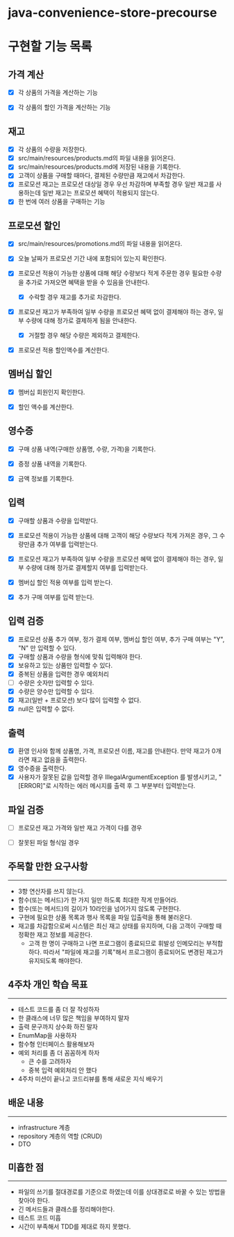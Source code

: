 # java-convenience-store-precourse

# 구현할 기능 목록

## 가격 계산
- [x] 각 상품의 가격을 계산하는 기능
- [x] 각 상품의 할인 가격을 계산하는 기능


## 재고
- [x] 각 상품의 수량을 저장한다.
- [x] src/main/resources/products.md의 파일 내용을 읽어온다.
- [x] src/main/resources/products.md에 저장된 내용을 기록한다.
- [x] 고객이 상품을 구매할 때마다, 결제된 수량만큼 재고에서 차감한다.
- [x] 프로모션 재고는 프로모션 대상일 경우 우선 차감하며 부족할 경우 일반 재고를 사용하는데
일반 재고는 프로모션 혜택이 적용되지 않는다.
- [x] 한 번에 여러 상품을 구매하는 기능

## 프로모션 할인

- [x] src/main/resources/promotions.md의 파일 내용을 읽어온다.
- [x] 오늘 날짜가 프로모션 기간 내에 포함되어 있는지 확인한다.
- [x] 프로모션 적용이 가능한 상품에 대해 해당 수량보다 적게 주문한 경우 필요한
수량을 추가로 가져오면 혜택을 받을 수 있음을 안내한다.
  - [x] 수락할 경우 재고를 추가로 차감한다.
- [x] 프로모션 재고가 부족하여 일부 수량을 프로모션 혜택 없이 결제해야 하는 경우,
일부 수량에 대해 정가로 결제하게 됨을 안내한다.
  - [x] 거절할 경우 해당 수량은 제외하고 결제한다.
- [x] 프로모션 적용 할인액수를 계산한다.


## 멤버십 할인

- [x] 멤버십 회원인지 확인한다.
- [x] 할인 액수를 계산한다.


## 영수증

- [x] 구매 상품 내역(구매한 상품명, 수량, 가격)을 기록한다.
- [x] 증정 상품 내역을 기록한다.
- [x] 금액 정보를 기록한다.



## 입력
- [x] 구매할 상품과 수량을 입력받다.
- [x] 프로모션 적용이 가능한 상품에 대해 고객이 해당 수량보다 적게 가져온 경우, 
그 수량만큼 추가 여부를 입력받는다.
- [x] 프로모션 재고가 부족하여 일부 수량을 프로모션 혜택 없이 결제해야 하는 경우, 
일부 수량에 대해 정가로 결제할지 여부를 입력받는다.
- [x] 멤버십 할인 적용 여부를 입력 받는다.
- [x] 추가 구매 여부를 입력 받는다.





## 입력 검증

- [x] 프로모션 상품 추가 여부, 정가 결제 여부, 멤버십 할인 여부,
추가 구매 여부는 "Y", "N" 만 입력할 수 있다.
- [x] 구매할 상품과 수량을 형식에 맞춰 입력해야 한다.
- [x] 보유하고 있는 상품만 입력할 수 있다.
- [x] 중복된 상품을 입력한 경우 예외처리
- [ ] 수량은 숫자만 입력할 수 있다.
- [x] 수량은 양수만 입력할 수 있다.
- [x] 재고(일반 + 프로모션) 보다 많이 입력할 수 없다.
- [x] null은 입력할 수 없다.

## 출력

- [x] 환영 인사와 함께 상품명, 가격, 프로모션 이름, 재고를 안내한다. 
만약 재고가 0개라면 재고 없음을 출력한다.
- [x] 영수증을 출력한다.
- [x] 사용자가 잘못된 값을 입력할 경우 IllegalArgumentException 를 발생시키고, 
"[ERROR]"로 시작하는 에러 메시지를 출력 후 그 부분부터 입력받는다.

## 파일 검증

- [ ] 프로모션 재고 가격와 일반 재고 가격이 다를 경우
- [ ] 잘못된 파일 형식일 경우


## 주목할 만한 요구사항

---
- 3항 연산자를 쓰지 않는다.
- 함수(또는 메서드)가 한 가지 일만 하도록 최대한 작게 만들어라.
- 함수(또는 메서드)의 길이가 10라인을 넘어가지 않도록 구현한다.
- 구현에 필요한 상품 목록과 행사 목록을 파일 입출력을 통해 불러온다.
- 재고를 차감함으로써 시스템은 최신 재고 상태를 유지하며,
다음 고객이 구매할 때 정확한 재고 정보를 제공한다.
  - 고객 한 명이 구매하고 나면 프로그램이 종료되므로 휘발성 인메모리는 부적합하다. 따라서
"파일에 재고를 기록"해서 프로그램이 종료되어도 변경된 재고가 유지되도록 해야한다.


## 4주차 개인 학습 목표

---
- 테스트 코드를 좀 더 잘 작성하자
- 한 클래스에 너무 많은 책임을 부여하지 말자
- 출력 문구까지 상수화 하진 말자
- EnumMap을 사용하자
- 함수형 인터페이스 활용해보자
- 예외 처리를 좀 더 꼼꼼하게 하자
  - 큰 수를 고려하자
  - 중복 입력 예외처리 안 했다
- 4주차 미션이 끝나고 코드리뷰를 통해 새로운 지식 배우기


## 배운 내용

---
- infrastructure 계층
- repository 계층의 역할 (CRUD)
- DTO


## 미흡한 점

---
- 파일의 쓰기를 절대경로를 기준으로 하였는데 이를 상대경로로 바꿀 수 있는 방법을 찾아야 한다.
- 긴 메서드들과 클래스를 정리해야한다.
- 테스트 코드 미흡
- 시간이 부족해서 TDD를 제대로 하지 못했다.